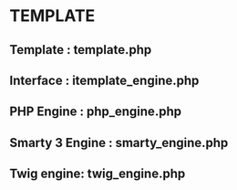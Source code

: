 # TEMPLATE

## Template : template.php

## Interface  : itemplate_engine.php

## PHP Engine : php_engine.php

## Smarty 3 Engine : smarty_engine.php

## Twig engine: twig_engine.php